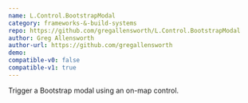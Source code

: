 ```yaml
---
name: L.Control.BootstrapModal
category: frameworks-&-build-systems
repo: https://github.com/gregallensworth/L.Control.BootstrapModal
author: Greg Allensworth
author-url: https://github.com/gregallensworth
demo: 
compatible-v0: false
compatible-v1: true
---
```


Trigger a Bootstrap modal using an on-map control.
